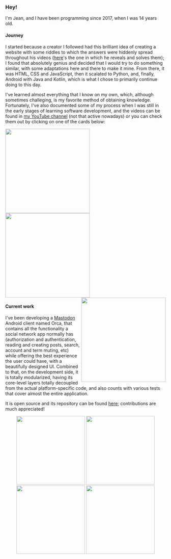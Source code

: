 ### Hey!

I'm Jean, and I have been programming since 2017, when I was 14 years old.

#### Journey

I started because a creator I followed had this brilliant idea of creating a website with some riddles to which the answers were hiddenly spread throughout his videos ([here](https://www.youtube.com/watch?v=8FzyVH6FnGk)'s the one in which he reveals and solves them); I found that absolutely genius and decided that I would try to do something similar, with some adaptations here and there to make it mine. From there, it was HTML, CSS and JavaScript, then it scalated to Python, and, finally, Android with Java and Kotlin, which is what I chose to primarily continue doing to this day.

I've learned almost everything that I know on my own, which, although sometimes challeging, is my favorite method of obtaining knowledge. Fortunately, I've also documented some of my process when I was still in the early stages of learning software development, and the videos can be found in [my YouTube channel](https://www.youtube.com/@jeanbarrossilva) (not that active nowadays) or you can check them out by clicking on one of the cards below:

[<img align="left" src="https://github.com/jeanbarrossilva/jeanbarrossilva/assets/38408390/2ba035ef-8af0-4c5f-985f-f7db01caad1a" width="265" />](https://www.youtube.com/watch?v=xRD9LdpxYI4)
[<img src="https://github.com/jeanbarrossilva/jeanbarrossilva/assets/38408390/461e477a-b44d-4ca4-abc5-0d193d31eb11" width="265" />](https://www.youtube.com/watch?v=-wNJTEHWwkE)
[<img align="right" src="https://github.com/jeanbarrossilva/jeanbarrossilva/assets/38408390/8295e9ca-5397-4c2f-9ba4-a8fd6456a735" width="265" />](https://www.youtube.com/watch?v=HFVrgQfRYbg)

#### Current work

I've been developing a [Mastodon](https://joinmastodon.org) Android client named Orca, that contains all the functionality a social network app normally has (authorization and authentication, reading and creating posts, search, account and term muting, etc) while offering the best experience the user could have, with a beautifully designed UI. Combined to that, on the development side, it is totally modularized, having its core-level layers totally decoupled from the actual platform-specific code, and also counts with various tests that cover almost the entire application.

It is open source and its repository can be found [here](https://github.com/jeanbarrossilva/Orca); contributions are much appreciated!

<div align="center">
  <img src="https://github.com/jeanbarrossilva/jeanbarrossilva/assets/38408390/18154859-161c-4e4a-82a9-d71718261a3c" width="215" />
  <img src="https://github.com/jeanbarrossilva/jeanbarrossilva/assets/38408390/9d928dd4-c11b-49ee-ac8c-9167613f3702" width="215" />
  <img src="https://github.com/jeanbarrossilva/jeanbarrossilva/assets/38408390/beb63c21-1cbb-48b7-b943-f5283b83d643" width="215" />
  <img src="https://github.com/jeanbarrossilva/jeanbarrossilva/assets/38408390/3d63127e-7c28-4765-bc91-b0d32fa194a7" width="215" />
</div>
